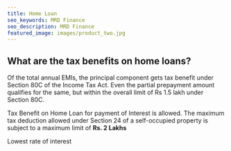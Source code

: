 ```yaml
---
title: Home Loan
seo_keywords: MRD Finance
seo_description: MRD Finance
featured_image: images/product_two.jpg
---
```


## What are the tax benefits on home loans? 

Of the total annual EMIs, the principal component gets tax benefit under Section 80C of the Income Tax Act. Even the partial prepayment amount qualifies for the same, but within the overall limit of Rs 1.5 lakh under Section 80C. 

Tax Benefit on Home Loan for payment of Interest is allowed. The maximum tax deduction allowed under Section 24 of a self-occupied property is subject to a maximum limit of <b>Rs. 2 Lakhs</b>

Lowest rate of interest

